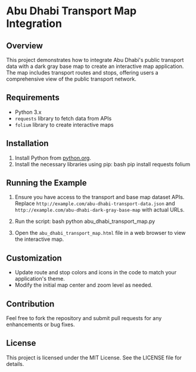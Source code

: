 # Abu Dhabi Transport Map Integration

## Overview
This project demonstrates how to integrate Abu Dhabi's public transport data with a dark gray base map to create an interactive map application. The map includes transport routes and stops, offering users a comprehensive view of the public transport network.

## Requirements
- Python 3.x
- `requests` library to fetch data from APIs
- `folium` library to create interactive maps

## Installation
1. Install Python from [python.org](https://www.python.org/).
2. Install the necessary libraries using pip:
   bash
   pip install requests folium
   

## Running the Example
1. Ensure you have access to the transport and base map dataset APIs. Replace `http://example.com/abu-dhabi-transport-data.json` and `http://example.com/abu-dhabi-dark-gray-base-map` with actual URLs.
2. Run the script:
   bash
   python abu_dhabi_transport_map.py
   
3. Open the `abu_dhabi_transport_map.html` file in a web browser to view the interactive map.

## Customization
- Update route and stop colors and icons in the code to match your application's theme.
- Modify the initial map center and zoom level as needed.

## Contribution
Feel free to fork the repository and submit pull requests for any enhancements or bug fixes.

## License
This project is licensed under the MIT License. See the LICENSE file for details.